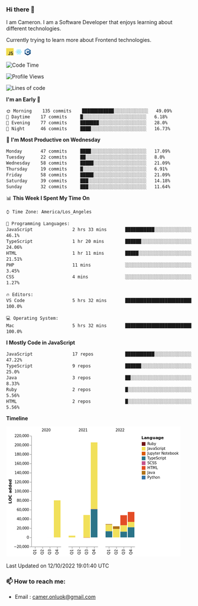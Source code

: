 ### Hi there 👋

I am Cameron. I am a Software Developer that enjoys learning about different technologies.

Currently trying to learn more about Frontend technologies.


<code><img height="20" src="https://raw.githubusercontent.com/github/explore/80688e429a7d4ef2fca1e82350fe8e3517d3494d/topics/javascript/javascript.png"></code>
<code><img height="20" src="https://raw.githubusercontent.com/github/explore/80688e429a7d4ef2fca1e82350fe8e3517d3494d/topics/react/react.png"></code>
<code><img height="20" src="https://raw.githubusercontent.com/github/explore/80688e429a7d4ef2fca1e82350fe8e3517d3494d/topics/cpp/cpp.png"></code>



<!--START_SECTION:waka-->
![Code Time](http://img.shields.io/badge/Code%20Time-543%20hrs%201%20min-blue)

![Profile Views](http://img.shields.io/badge/Profile%20Views-1-blue)

![Lines of code](https://img.shields.io/badge/From%20Hello%20World%20I%27ve%20Written-494%20Thousand%20lines%20of%20code-blue)

**I'm an Early 🐤** 

```text
🌞 Morning    135 commits    ████████████░░░░░░░░░░░░░   49.09% 
🌆 Daytime    17 commits     █░░░░░░░░░░░░░░░░░░░░░░░░   6.18% 
🌃 Evening    77 commits     ███████░░░░░░░░░░░░░░░░░░   28.0% 
🌙 Night      46 commits     ████░░░░░░░░░░░░░░░░░░░░░   16.73%

```
📅 **I'm Most Productive on Wednesday** 

```text
Monday       47 commits     ████░░░░░░░░░░░░░░░░░░░░░   17.09% 
Tuesday      22 commits     ██░░░░░░░░░░░░░░░░░░░░░░░   8.0% 
Wednesday    58 commits     █████░░░░░░░░░░░░░░░░░░░░   21.09% 
Thursday     19 commits     █░░░░░░░░░░░░░░░░░░░░░░░░   6.91% 
Friday       58 commits     █████░░░░░░░░░░░░░░░░░░░░   21.09% 
Saturday     39 commits     ███░░░░░░░░░░░░░░░░░░░░░░   14.18% 
Sunday       32 commits     ███░░░░░░░░░░░░░░░░░░░░░░   11.64%

```


📊 **This Week I Spent My Time On** 

```text
⌚︎ Time Zone: America/Los_Angeles

💬 Programming Languages: 
JavaScript               2 hrs 33 mins       ███████████░░░░░░░░░░░░░░   46.1% 
TypeScript               1 hr 20 mins        ██████░░░░░░░░░░░░░░░░░░░   24.06% 
HTML                     1 hr 11 mins        █████░░░░░░░░░░░░░░░░░░░░   21.51% 
PHP                      11 mins             ░░░░░░░░░░░░░░░░░░░░░░░░░   3.45% 
CSS                      4 mins              ░░░░░░░░░░░░░░░░░░░░░░░░░   1.27%

🔥 Editors: 
VS Code                  5 hrs 32 mins       █████████████████████████   100.0%

💻 Operating System: 
Mac                      5 hrs 32 mins       █████████████████████████   100.0%

```

**I Mostly Code in JavaScript** 

```text
JavaScript               17 repos            ███████████░░░░░░░░░░░░░░   47.22% 
TypeScript               9 repos             ██████░░░░░░░░░░░░░░░░░░░   25.0% 
Java                     3 repos             ██░░░░░░░░░░░░░░░░░░░░░░░   8.33% 
Ruby                     2 repos             █░░░░░░░░░░░░░░░░░░░░░░░░   5.56% 
HTML                     2 repos             █░░░░░░░░░░░░░░░░░░░░░░░░   5.56%

```


**Timeline**

![Chart not found](https://raw.githubusercontent.com/camer0nluo/camer0nluo/main/charts/bar_graph.png) 


 Last Updated on 12/10/2022 19:01:40 UTC
<!--END_SECTION:waka-->

### 📫 How to reach me:
- Email : camer.onluok@gmail.com
